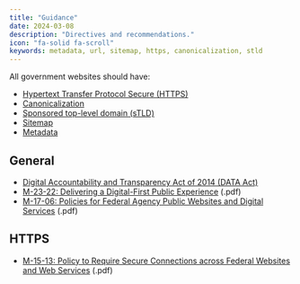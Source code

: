 ```yaml
---
title: "Guidance"
date: 2024-03-08
description: "Directives and recommendations."
icon: "fa-solid fa-scroll"
keywords: metadata, url, sitemap, https, canonicalization, stld
---
```


All government websites should have:

* [Hypertext Transfer Protocol Secure (HTTPS)](/docs/https)
* [Canonicalization](/docs/canonicalization)
* [Sponsored top-level domain (sTLD)](/docs/stld)
* [Sitemap](/docs/sitemap)
* [Metadata](/docs/metadata)

## General

* [Digital Accountability and Transparency Act of 2014 (DATA Act)](https://en.wikipedia.org/wiki/Digital_Accountability_and_Transparency_Act_of_2014)
* [M-23-22: Delivering a Digital-First Public Experience](https://www.whitehouse.gov/omb/management/ofcio/delivering-a-digital-first-public-experience/) (.pdf)
* [M-17-06: Policies for Federal Agency Public Websites and Digital Services](https://obamawhitehouse.archives.gov/sites/default/files/omb/memoranda/2017/m-17-06.pdf) (.pdf)

## HTTPS

* [M-15-13: Policy to Require Secure Connections across Federal Websites and Web Services](https://obamawhitehouse.archives.gov/sites/default/files/omb/memoranda/2015/m-15-13.pdf) (.pdf)
